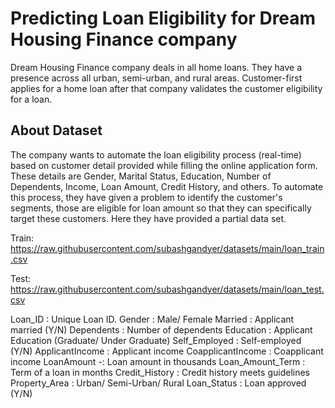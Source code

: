 # Predicting Loan Eligibility for Dream Housing Finance company
Dream Housing Finance company deals in all home loans. They have a presence across all urban, semi-urban, and rural areas. Customer-first applies for a home loan after that company validates the customer eligibility for a loan.

## About Dataset
The company wants to automate the loan eligibility process (real-time) based on customer detail provided while filling the online application form. These details are Gender, Marital Status, Education, Number of Dependents, Income, Loan Amount, Credit History, and others. To automate this process, they have given a problem to identify the customer's segments, those are eligible for loan amount so that they can specifically target these customers. Here they have provided a partial data set.

Train: https://raw.githubusercontent.com/subashgandyer/datasets/main/loan_train.csv

Test: https://raw.githubusercontent.com/subashgandyer/datasets/main/loan_test.csv

Loan_ID : Unique Loan ID.
Gender : Male/ Female
Married : Applicant married (Y/N)
Dependents : Number of dependents
Education : Applicant Education (Graduate/ Under Graduate)
Self_Employed : Self-employed (Y/N)
ApplicantIncome : Applicant income
CoapplicantIncome : Coapplicant income
LoanAmount -: Loan amount in thousands
Loan_Amount_Term : Term of a loan in months
Credit_History : Credit history meets guidelines
Property_Area : Urban/ Semi-Urban/ Rural
Loan_Status : Loan approved (Y/N)
